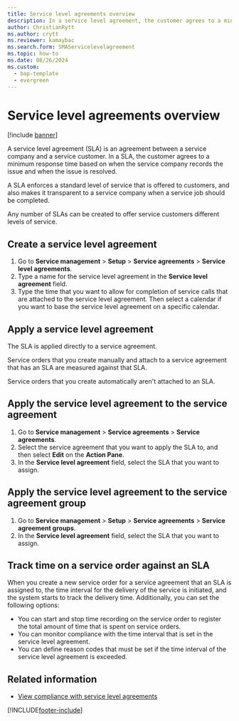 ```yaml
---
title: Service level agreements overview
description: In a service level agreement, the customer agrees to a minimum response time based on when the service company records the issue and when the issue is resolved.
author: ChristianRytt
ms.author: crytt
ms.reviewer: kamaybac
ms.search.form: SMAServicelevelagreement
ms.topic: how-to
ms.date: 08/26/2024
ms.custom: 
  - bap-template
  - evergreen
---
```


# Service level agreements overview

[!include [banner](../includes/banner.md)]

A service level agreement (SLA) is an agreement between a service company and a service customer. In a SLA, the customer agrees to a minimum response time based on when the service company records the issue and when the issue is resolved.

A SLA enforces a standard level of service that is offered to customers, and also makes it transparent to a service company when a service job should be completed.

Any number of SLAs can be created to offer service customers different levels of service.

## Create a service level agreement

1. Go to **Service management** \> **Setup** \> **Service agreements** \> **Service level agreements**.
1. Type a name for the service level agreement in the **Service level agreement** field.
1. Type the time that you want to allow for completion of service calls that are attached to the service level agreement. Then select a calendar if you want to base the service level agreement on a specific calendar.

## Apply a service level agreement

The SLA is applied directly to a service agreement.

Service orders that you create manually and attach to a service agreement that has an SLA are measured against that SLA.

Service orders that you create automatically aren't attached to an SLA.

## Apply the service level agreement to the service agreement

1. Go to **Service management** \> **Service agreements** \> **Service agreements**.
1. Select the service agreement that you want to apply the SLA to, and then select **Edit** on the **Action Pane**.
1. In the **Service level agreement** field, select the SLA that you want to assign.

## Apply the service level agreement to the service agreement group

1. Go to **Service management** \> **Setup** \> **Service agreements** \> **Service agreement groups**.
1. In the **Service level agreement** field, select the SLA that you want to assign.

## Track time on a service order against an SLA

When you create a new service order for a service agreement that an SLA is assigned to, the time interval for the delivery of the service is initiated, and the system starts to track the delivery time. Additionally, you can set the following options:

- You can start and stop time recording on the service order to register the total amount of time that is spent on service orders.
- You can monitor compliance with the time interval that is set in the service level agreement.
- You can define reason codes that must be set if the time interval of the service level agreement is exceeded.

## Related information

- [View compliance with service level agreements](view-compliance-with-service-level-agreements.md)

[!INCLUDE[footer-include](../../includes/footer-banner.md)]
